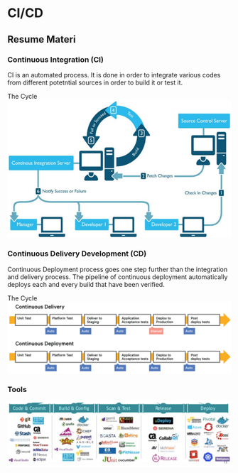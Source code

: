# CI/CD

## Resume Materi

### Continuous Integration (CI)

CI is an automated process. It is done in order to integrate various codes from different potetntial sources in order to build it or test it.

The Cycle
![alt text](./screenshots/ci_cycle.png "ci_cycle")

### Continuous Delivery Development (CD)

Continuous Deployment process goes one step further than the integration and delivery process. The  pipeline of continuous deployment automatically deploys each and every build that have been verified.

The Cycle
![alt text](./screenshots/cd_cycle.png "cd_cycle")

### Tools

![alt text](./screenshots/tools.png "tools")